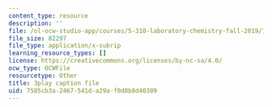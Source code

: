 ```yaml
---
content_type: resource
description: ''
file: /ol-ocw-studio-app/courses/5-310-laboratory-chemistry-fall-2019/7585cb3a2467541da29af0d8b8d40389_sukzgrxfSx8.vtt
file_size: 82297
file_type: application/x-subrip
learning_resource_types: []
license: https://creativecommons.org/licenses/by-nc-sa/4.0/
ocw_type: OCWFile
resourcetype: Other
title: 3play caption file
uid: 7585cb3a-2467-541d-a29a-f0d8b8d40389
---
```

